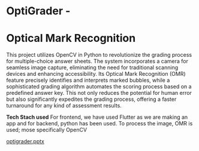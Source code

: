 # OptiGrader -
# Optical Mark Recognition 
This project utilizes OpenCV in Python to revolutionize the grading process for multiple-choice answer sheets. The system incorporates a camera for seamless image capture, eliminating the need for traditional scanning devices and enhancing accessibility.  Its Optical Mark Recognition (OMR) feature precisely identifies and interprets marked bubbles, while a sophisticated grading algorithm automates the scoring process based on a predefined answer key. This not only reduces the potential for human error but also significantly expedites the grading process, offering a faster turnaround for any kind of assessment results.

**Tech Stach used**
For frontend, we have used Flutter as we are making an app and for backend, python has been used.
To process the image, OMR is used; mose specifically OpenCV

[optigrader.pptx](https://github.com/prasssh/Shunya/files/13926793/optigrader.pptx)



